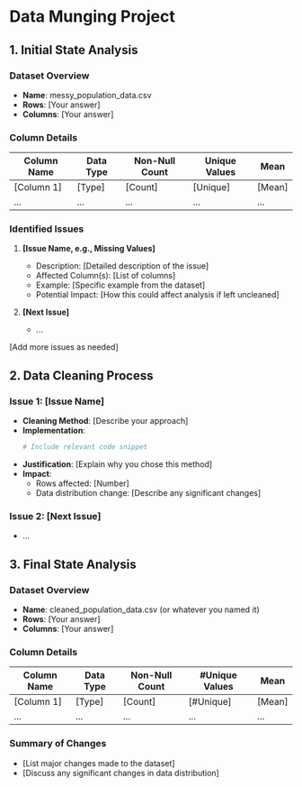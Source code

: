 # Data Munging Project

## 1. Initial State Analysis

### Dataset Overview
- **Name**: messy_population_data.csv
- **Rows**: [Your answer]
- **Columns**: [Your answer]

### Column Details
| Column Name | Data Type | Non-Null Count | Unique Values |  Mean  |
|-------------|-----------|----------------|---------------|--------|
| [Column 1]  | [Type]    | [Count]        | [Unique]      | [Mean] |
| ...         | ...       | ...            | ...           | ...    |

### Identified Issues

1. **[Issue Name, e.g., Missing Values]**
   - Description: [Detailed description of the issue]
   - Affected Column(s): [List of columns]
   - Example: [Specific example from the dataset]
   - Potential Impact: [How this could affect analysis if left uncleaned]

2. **[Next Issue]**
   - ...

[Add more issues as needed]

## 2. Data Cleaning Process

### Issue 1: [Issue Name]
- **Cleaning Method**: [Describe your approach]
- **Implementation**:
  ```python
  # Include relevant code snippet
  ```
- **Justification**: [Explain why you chose this method]
- **Impact**: 
  - Rows affected: [Number]
  - Data distribution change: [Describe any significant changes]

### Issue 2: [Next Issue]
- ...


## 3. Final State Analysis

### Dataset Overview
- **Name**: cleaned_population_data.csv (or whatever you named it)
- **Rows**: [Your answer]
- **Columns**: [Your answer]

### Column Details
| Column Name | Data Type | Non-Null Count | #Unique Values |  Mean  |
|-------------|-----------|----------------|----------------|--------|
| [Column 1]  | [Type]    | [Count]        | [#Unique]      | [Mean] |
| ...         | ...       | ...            | ...            | ...    |

### Summary of Changes
- [List major changes made to the dataset]
- [Discuss any significant changes in data distribution]